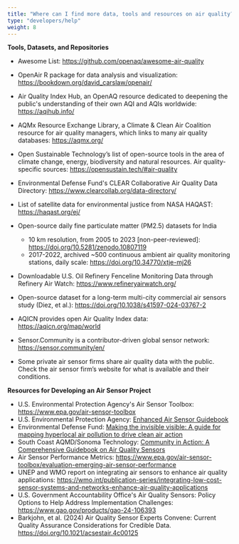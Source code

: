 ```yaml
---
title: "Where can I find more data, tools and resources on air quality?"
type: "developers/help"
weight: 8
---
```


<!--StartFragment-->

**Tools, Datasets, and Repositories**

- Awesome List: <https://github.com/openaq/awesome-air-quality>
- O﻿penAir R package for data analysis and visualization: https://bookdown.org/david_carslaw/openair/
- Air Quality Index Hub, an OpenAQ resource dedicated to deepening the public's understanding of their own AQI and AQIs worldwide: https://aqihub.info/
- AQMx Resource Exchange Library, a Climate & Clean Air Coalition resource for air quality managers, which links to many air quality databases: https://aqmx.org/
- Open Sustainable Technology’s list of open-source tools in the area of climate change, energy, biodiversity and natural resources. Air quality-specific sources: <https://opensustain.tech/#air-quality>
- Environmental Defense Fund's CLEAR Collaborative Air Quality Data Directory: https://www.clearcollab.org/data-directory/
- List of satellite data for environmental justice from NASA HAQAST: https://haqast.org/ej/ [](https://www.epa.gov/air-sensor-toolbox)
- Open-source daily fine particulate matter (PM2.5) datasets for India

  - 10 km resolution, from 2005 to 2023 \[non-peer-reviewed]: https://doi.org/10.5281/zenodo.10807119
  - 2017-2022, archived ~500 continuous ambient air quality monitoring stations, daily scale: https://doi.org/10.34770/xtje-mj26

- Downloadable U.S. Oil Refinery Fenceline Monitoring Data through Refinery Air Watch: https://www.refineryairwatch.org/
- Open-source dataset for a long-term multi-city commercial air sensors study (Diez, et al.): https://doi.org/10.1038/s41597-024-03767-2
- AQICN provides open Air Quality Index data: <https://aqicn.org/map/world>
- Sensor.Community is a contributor-driven global sensor network: <https://sensor.community/en/>
- Some private air sensor firms share air quality data with the public. Check the air sensor firm’s website for what is available and their conditions.

**Resources for Developing an Air Sensor Project**

- U.S. Environmental Protection Agency's Air Sensor Toolbox: <https://www.epa.gov/air-sensor-toolbox>
- [](https://www.epa.gov/air-sensor-toolbox)U.S. Environmental Protection Agency: [Enhanced Air Sensor Guidebook](https://www.epa.gov/air-sensor-toolbox/how-use-air-sensors-air-sensor-guidebook)
- Environmental Defense Fund: [Making the invisible visible: A guide for mapping hyperlocal air pollution to drive clean air action](https://www.edf.org/sites/default/files/content/making-the-invisible-visible.pdf)
- South Coast AQMD/Sonoma Technology: [Community in Action: A Comprehensive Guidebook on Air Quality Sensors](<http://www.aqmd.gov/docs/default-source/aq-spec/star-grant/community-in-action-guidebook-on-air-quality-sensors-(appendices-only).pdf>)[](https://www.c40knowledgehub.org/s/article/Making-the-invisible-visible-A-guide-for-mapping-hyperlocal-air-pollution-to-drive-clean-air-action?language=en_US)
- A﻿ir Sensor Performance Metrics: <https://www.epa.gov/air-sensor-toolbox/evaluation-emerging-air-sensor-performance>
- UNEP and WMO report on integrating air sensors to enhance air quality applications: https://wmo.int/publication-series/integrating-low-cost-sensor-systems-and-networks-enhance-air-quality-applications
- U.S. Government Accountability Office's Air Quality Sensors: Policy Options to Help Address Implementation Challenges: https://www.gao.gov/products/gao-24-106393
- Barkjohn, et al. (2024) Air Quality Sensor Experts Convene: Current Quality Assurance Considerations for Credible Data. https://doi.org/10.1021/acsestair.4c00125

<!--EndFragment-->

